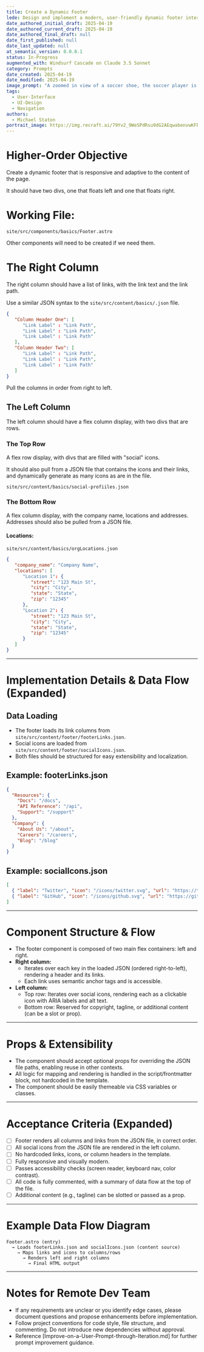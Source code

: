 ```yaml
---
title: Create a Dynamic Footer
lede: Design and implement a modern, user-friendly dynamic footer interface that handles both code and content changes
date_authored_initial_draft: 2025-04-19
date_authored_current_draft: 2025-04-19
date_authored_final_draft: null
date_first_published: null
date_last_updated: null
at_semantic_version: 0.0.0.1
status: In-Progress
augmented_with: Windsurf Cascade on Claude 3.5 Sonnet
category: Prompts
date_created: 2025-04-19
date_modified: 2025-04-19
image_prompt: "A zoomed in view of a soccer shoe, the soccer player is kicking the soccer ball."
tags:
  - User-Interface
  - UI-Design
  - Navigation
authors:
  - Michael Staton
portrait_image: https://img.recraft.ai/79Yv2_9WeSPdRsu9dG2AEqwabenvwKFPfaisrswYPCM/rs:fit:1024:2048:0/raw:1/plain/abs://external/images/ad31f707-5948-4d0b-921d-44845bf0b1b3
---
```

# Higher-Order Objective

Create a dynamic footer that is responsive and adaptive to the content of the page. 

It should have two divs, one that floats left and one that floats right.  

# Working File:

`site/src/components/basics/Footer.astro`

Other components will need to be created if we need them. 

# The Right Column

The right column should have a list of links, with the link text and the link path.

Use a similar JSON syntax to the 
`site/src/content/basics/.json` file.

```json
{
   "Column Header One": [
      "Link Label" : "Link Path",
      "Link Label" : "Link Path",
      "Link Label" : "Link Path"
   ],
   "Column Header Two": [
      "Link Label" : "Link Path",
      "Link Label" : "Link Path",
      "Link Label" : "Link Path"
   ]
}
```

Pull the columns in order from right to left.  

## The Left Column

The left column should have a flex column display, with two divs that are rows.  

### The Top Row

A flex row display, with divs that are filled with "social" icons.

It should also pull from a JSON file that contains the icons and their links, and dynamically generate as many icons as are in the file.

`site/src/content/basics/social-profiiles.json`

### The Bottom Row

A flex column display, with the company name, locations and addresses. Addresses should also be pulled from a JSON file.  

#### Locations:
`site/src/content/basics/orgLocations.json`
```json
{
   "company_name": "Company Name",
   "locations": [
      "Location 1": {
         "street": "123 Main St",
         "city": "City",
         "state": "State",
         "zip": "12345"
      },
      "Location 2": {
         "street": "123 Main St",
         "city": "City",
         "state": "State",
         "zip": "12345"
      }
   ]
}
```



***

# Implementation Details & Data Flow (Expanded)

## Data Loading
- The footer loads its link columns from `site/src/content/footer/footerLinks.json`.
- Social icons are loaded from `site/src/content/footer/socialIcons.json`.
- Both files should be structured for easy extensibility and localization.

## Example: footerLinks.json
```json
{
  "Resources": {
    "Docs": "/docs",
    "API Reference": "/api",
    "Support": "/support"
  },
  "Company": {
    "About Us": "/about",
    "Careers": "/careers",
    "Blog": "/blog"
  }
}
```

## Example: socialIcons.json
```json
[
  { "label": "Twitter", "icon": "/icons/twitter.svg", "url": "https://twitter.com/yourhandle" },
  { "label": "GitHub", "icon": "/icons/github.svg", "url": "https://github.com/yourorg" }
]
```

***

# Component Structure & Flow

- The footer component is composed of two main flex containers: left and right.
- **Right column:**
  - Iterates over each key in the loaded JSON (ordered right-to-left), rendering a header and its links.
  - Each link uses semantic anchor tags and is accessible.
- **Left column:**
  - Top row: Iterates over social icons, rendering each as a clickable icon with ARIA labels and alt text.
  - Bottom row: Reserved for copyright, tagline, or additional content (can be a slot or prop).

***

# Props & Extensibility

- The component should accept optional props for overriding the JSON file paths, enabling reuse in other contexts.
- All logic for mapping and rendering is handled in the script/frontmatter block, not hardcoded in the template.
- The component should be easily themeable via CSS variables or classes.

***

# Acceptance Criteria (Expanded)

- [ ] Footer renders all columns and links from the JSON file, in correct order.
- [ ] All social icons from the JSON file are rendered in the left column.
- [ ] No hardcoded links, icons, or column headers in the template.
- [ ] Fully responsive and visually modern.
- [ ] Passes accessibility checks (screen reader, keyboard nav, color contrast).
- [ ] All code is fully commented, with a summary of data flow at the top of the file.
- [ ] Additional content (e.g., tagline) can be slotted or passed as a prop.

***

# Example Data Flow Diagram

```text
Footer.astro (entry)
  → Loads footerLinks.json and socialIcons.json (content source)
    → Maps links and icons to columns/rows
      → Renders left and right columns
        → Final HTML output
```

***

# Notes for Remote Dev Team
- If any requirements are unclear or you identify edge cases, please document questions and propose enhancements before implementation.
- Follow project conventions for code style, file structure, and commenting. Do not introduce new dependencies without approval.
- Reference [Improve-on-a-User-Prompt-through-Iteration.md] for further prompt improvement guidance.
